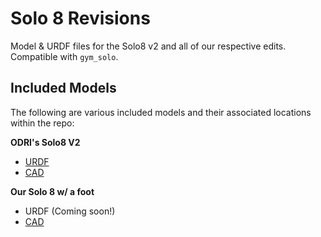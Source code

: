 # Solo 8 Revisions
Model & URDF files for the Solo8 v2 and all of our respective edits. Compatible 
with `gym_solo`.

## Included Models
The following are various included models and their associated locations within
the repo:

**ODRI's Solo8 V2**
- [URDF](solo8v2/solo.urdf)
- [CAD](https://open-dynamic-robot-initiative.github.io/cad_files/quadruped_8dof_v2)

**Our Solo 8 w/ a foot**
- URDF (Coming soon!)
- [CAD](https://wpi-mmr.github.io/html/solo8v3.html)
